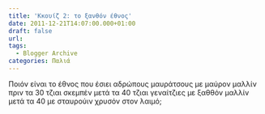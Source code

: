 ```yaml
---
title: 'Kκουίζ 2: το ξανθόν έθνος'
date: 2011-12-21T14:07:00.000+01:00
draft: false
url: 
tags:
  - Blogger Archive
categories: Παλιά
---
```


Ποιόν είναι το έθνος που έσιει αδρώπους μαυράτσους με μαύρον μαλλίν πριν τα 30 τζιαι σκεμπέν μετά τα 40 τζιαι γεναίτζιες με ξαθθόν μαλλίν μετά τα 40 με σταυρούιν χρυσόν στον λαιμό;
